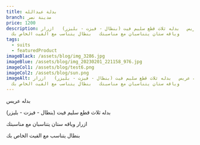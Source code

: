 ```yaml
---
title: بدلة عبدالله
branch: مدينة نصر
price: 1200
description: ب﻿دله عريس   بدله ثلاث قطع سليم فيت (بنطال - فيزت - بليزر)   ا﻿زرار
  وياقه ستان يتناسبان مع مناسبتك   ب﻿نطال يتناسب مع الفيت الخاص بك
tags:
  - suits
  - featuredProduct
imageBlack: /assets/blog/img_3286.jpg
imageBlue: /assets/blog/img_20230201_221158_976.jpg
imageCol1: /assets/blog/test6.png
imageCol2: /assets/blog/sun.png
imageAlt: ب﻿دله عريس   بدله ثلاث قطع سليم فيت (بنطال - فيزت - بليزر)   ا﻿زرار
  وياقه ستان يتناسبان مع مناسبتك   ب﻿نطال يتناسب مع الفيت الخاص بك
---
```

ب﻿دله عريس 

بدله ثلاث قطع سليم فيت (بنطال - فيزت - بليزر) 

ا﻿زرار وياقه ستان يتناسبان مع مناسبتك 

ب﻿نطال يتناسب مع الفيت الخاص بك